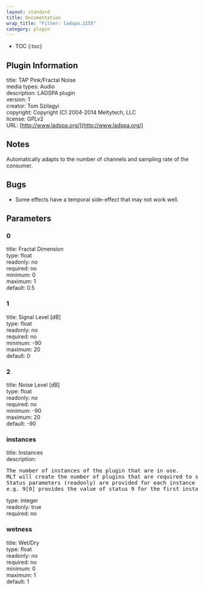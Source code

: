 ```yaml
---
layout: standard
title: Documentation
wrap_title: "Filter: ladspa.2155"
category: plugin
---
```

* TOC
{:toc}

## Plugin Information

title: TAP Pink/Fractal Noise  
media types:
Audio  
description: LADSPA plugin  
version: 1  
creator: Tom Szilagyi  
copyright: Copyright (C) 2004-2014 Meltytech, LLC  
license: GPLv2  
URL: [http://www.ladspa.org/](http://www.ladspa.org/)  

## Notes

Automatically adapts to the number of channels and sampling rate of the consumer.

## Bugs

* Some effects have a temporal side-effect that may not work well.


## Parameters

### 0

title: Fractal Dimension    
type: float  
readonly: no  
required: no  
minimum: 0  
maximum: 1  
default: 0.5  

### 1

title: Signal Level [dB]    
type: float  
readonly: no  
required: no  
minimum: -90  
maximum: 20  
default: 0  

### 2

title: Noise Level [dB]    
type: float  
readonly: no  
required: no  
minimum: -90  
maximum: 20  
default: -90  

### instances

title: Instances    
description:
<pre>
The number of instances of the plugin that are in use.
MLT will create the number of plugins that are required to support the number of audio channels.
Status parameters (readonly) are provided for each instance and are accessed by specifying the instance number after the identifier (starting at zero).
e.g. 9[0] provides the value of status 9 for the first instance.
</pre>
type: integer  
readonly: true  
required: no  

### wetness

title: Wet/Dry    
type: float  
readonly: no  
required: no  
minimum: 0  
maximum: 1  
default: 1  

